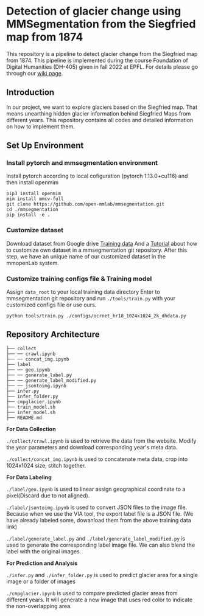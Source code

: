 # Detection of glacier change using MMSegmentation from the Siegfried map from 1874



This repository is a pipeline to detect glacier change from the Siegfried map from 1874. This pipeline is implemented during the course Foundation of Digital Humanities (DH-405) given in fall 2022 at EPFL. For details please go through our [wiki page](http://fdh.epfl.ch/index.php/Detection_of_glacier_change_using_dhSegment_from_the_Siegfried_map_from_1874). 

## Introduction

In our project, we want to explore glaciers based on the Siegfried map. That means unearthing hidden glacier information behind Siegfried Maps from different years. This repository contains all codes and detailed information on how to implement them.


## Set Up Environment

### Install pytorch and mmsegmentation environment
Install pytorch according to local cofiguration (pytorch 1.13.0+cu116) and then install openmim

```
pip3 install openmim
mim install mmcv-full
git clone https://github.com/open-mmlab/mmsegmentation.git
cd ./mmsegmentation
pip install -e .
```

### Customize dataset
Download dataset from Google drive [Training data](https://drive.google.com/drive/folders/1KdLF_WiWUH_1xi4EublGl6ZUBeBJ07g3?usp=share_link)
And a [Tutorial](https://github.com/open-mmlab/mmsegmentation/blob/master/docs/en/tutorials/customize_datasets.md) about how to customize own dataset in a mmsegmentation git repository.
After this step, we have an unique name of our customized dataset in the mmopenLab system.

### Customize training configs file & Training model
Assign `data_root` to your local training data directory
Enter to mmsegmentation git repository and run `./tools/train.py` with your customized configs file or use ours.

`python tools/train.py ./configs/ocrnet_hr18_1024x1024_2k_dhdata.py`

## Repository Architecture

```
├── collect
├── ── crawl.ipynb
├── ── concat_img.ipynb
├── label
├── ── geo.ipynb
├── ── generate_label.py
├── ── generate_label_modified.py
├── ── jsontoimg.ipynb
├── infer.py
├── infer_folder.py
├── cmpglacier.ipynb
├── train_model.sh
├── infer_model.sh
├── README.md
```

**For Data Collection**

 `./collect/crawl.ipynb` is used to retrieve the data from the website. Modify the year parameters and download corresponding year's meta data.

 `./collect/concat_img.ipynb` is used to concatenate meta data, crop into 1024x1024 size, stitch together.

**For Data Labeling**

 `./label/geo.ipynb` is used to linear assign geographical coordinate to a pixel(Discard due to not aligned).

 `./label/jsontoimg.ipynb` is used to convert JSON files to the image file. Because when we use the VIA tool, the export label file is a JSON file. (We have already labeled some, dowanload them from the above training data link)

`./label/generate_label.py` and `./label/generate_label_modified.py` is used to generate the corresponding label image file. We can also blend the label with the original images.

**For Prediction and Analysis**

`./infer.py` and  `./infer_folder.py` is used to predict glacier area for  a single image or a folder of images

`./cmpglacier.ipynb` is used to compare predicted glacier areas from different years. It will generate a new image that uses red color to indicate the non-overlapping area.



